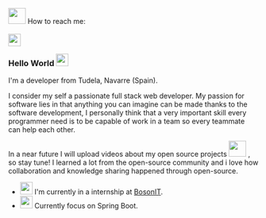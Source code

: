 
<img height="32" width="35" src="https://firebasestorage.googleapis.com/v0/b/pablo-royo.appspot.com/o/Github%20Engine%2FProfile%2FWorldRotating.gif?alt=media&token=989ca50e-4887-4e24-b8a1-1b881229e995"> How to reach me:
<br/>
<br/>
<a href="https://www.linkedin.com/in/pablo-royo/">
  <img align="left" height="25" width="25" src="https://firebasestorage.googleapis.com/v0/b/pablo-royo.appspot.com/o/Github%20Engine%2FProfile%2Flinkedin.svg?alt=media&token=b21f7c96-e3d7-4fe1-9916-0364f9d795d9" />
</a>
<br/>

### Hello World <img height="25" width="25" src="https://firebasestorage.googleapis.com/v0/b/pablo-royo.appspot.com/o/Github%20Engine%2FProfile%2FHi_animation_emoji.gif?alt=media&token=efc3fbd2-a8c1-4788-9d65-808a76471142">

I'm a developer from Tudela, Navarre (Spain).

I consider my self a passionate full stack web developer. My passion for software lies in that anything you can imagine can be made thanks to the software development, I personally think that a very important skill every programmer need is to be capable of work in a team so every teammate can help each other.

In a near future I will upload videos about my open source projects <img height="32" width="35" src="https://firebasestorage.googleapis.com/v0/b/pablo-royo.appspot.com/o/Github%20Engine%2FProfile%2FRocket.gif?alt=media&token=8e3a638d-b99b-43c8-9a9f-58c898e73264"> , so stay tune! I learned a lot from the open-source community and i love how collaboration and knowledge sharing happened through open-source.
<br/>

- <img height="25" width="25" src="https://firebasestorage.googleapis.com/v0/b/pablo-royo.appspot.com/o/Github%20Engine%2FProfile%2FLooking.gif?alt=media&token=40a59701-7b9e-42c9-b11e-e762f1355214"> I'm currently in a internship at [BosonIT](https://bosonit.com/).
- <img height="25" width="25" src="https://firebasestorage.googleapis.com/v0/b/pablo-royo.appspot.com/o/Github%20Engine%2FProfile%2FFIRE_EMOJI_400.gif?alt=media&token=89f5502b-b243-4145-9ce4-d0561fa8283a"> Currently focus on Spring Boot.


